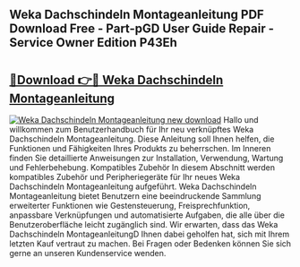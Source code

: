 ## Weka Dachschindeln Montageanleitung PDF Download Free - Part-pGD User Guide Repair - Service Owner Edition P43Eh

# <h2><a href="http://df7who8.blite.top/?on=Weka+Dachschindeln+Montageanleitung">🔗Download 👉🔴 Weka Dachschindeln Montageanleitung</a></h2>

[![Weka Dachschindeln Montageanleitung new download](https://i.imgur.com/lujVjoI.png)](http://df7who8.blite.top/?on=Weka+Dachschindeln+Montageanleitung)
Hallo und willkommen zum Benutzerhandbuch für Ihr neu verknüpftes Weka Dachschindeln Montageanleitung. Diese Anleitung soll Ihnen helfen, die Funktionen und Fähigkeiten Ihres Produkts zu beherrschen. Im Inneren finden Sie detaillierte Anweisungen zur Installation, Verwendung, Wartung und Fehlerbehebung. Kompatibles Zubehör In diesem Abschnitt werden kompatibles Zubehör und Peripheriegeräte für Ihr neues Weka Dachschindeln Montageanleitung aufgeführt. Weka Dachschindeln Montageanleitung bietet Benutzern eine beeindruckende Sammlung erweiterter Funktionen wie Gestensteuerung, Freisprechfunktion, anpassbare Verknüpfungen und automatisierte Aufgaben, die alle über die Benutzeroberfläche leicht zugänglich sind. Wir erwarten, dass das Weka Dachschindeln MontageanleitungD Ihnen dabei geholfen hat, sich mit Ihrem letzten Kauf vertraut zu machen. Bei Fragen oder Bedenken können Sie sich gerne an unseren Kundenservice wenden.
